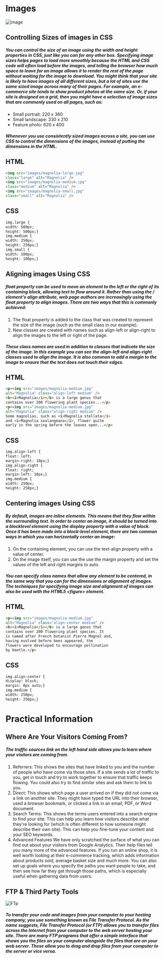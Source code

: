 # Images
![image](https://lh3.googleusercontent.com/proxy/pGGdeWAA2PcKhEIoextUUBK2VjCkR5d9wmV9JCzWLAmsmCkx8GixI5EqdjcH-agDCIy9g_4lbWUiWD4fnufADP_tx-PTbrHgR3WW7kF3F8U4BZHdV3w)
## Controlling Sizes of images in CSS
##### You can control the size of an image using the width and height properties in CSS, just like you can for any other box. Specifying image sizes helps pages to load more smoothly because the HTML and CSS code will often load before the images, and telling the browser how much space to leave for an image allows it to render the rest of the page without waiting for the image to download. You might think that your site is likely to have images of all different sizes, but a lot of sites use the same sized image across many of their pages. For example, an e-commerce site tends to show product photos at the same size. Or, if your site is designed on a grid, then you might have a selection of image sizes that are commonly used on all pages, such as:
- Small portrait: 220 x 360
- Small landscape: 330 x 210
- Feature photo: 620 x 400
##### Whenever you use consistently sized images across a site, you can use CSS to control the dimensions of the images, instead of putting the dimensions in the HTML.

## HTML
```html
<img src="images/magnolia-large.jpg"
class="large" alt="Magnolia" />
<img src="images/magnolia-medium.jpg"
class="medium" alt="Magnolia" />
<img src="images/magnolia-small.jpg"
class="small" alt="Magnolia" />
```

## CSS
```html
img.large {
width: 500px;
height: 500px;}
img.medium {
width: 250px;
height: 250px;}
img.small {
width: 100px;
height: 100px;}
```


## Aligning images Using CSS
##### float property can be used to move an element to the left or the right of its containing block, allowing text to flow around it. Rather than using the /<img> element's align attribute, web page authors are increasingly using the float property to align images. There are two ways that this is commonly achieved:
1. The float property is added to the class that was created to represent the size of the image (such as the small class in our example).
2. New classes are created with names such as align-left or align-right to align the images to the left or right of the page.

##### These class names are used in addition to classes that indicate the size of the image. In this example you can see the align-left and align-right classes used to align the image. It is also common to add a margin to the image to ensure that the text does not touch their edges.

## HTML
```html
<p><img src="images/magnolia-medium.jpg"
alt="Magnolia" class="align-left medium" />
<b><i>Magnolia</i></b> is a large genus that
contains over 200 flowering plant species...</p>
<p><img src="images/magnolia-medium.jpg"
alt="Magnolia" class="align-right medium" />
Some magnolias, such as <i>Magnolia stellata</i>
and <i>Magnolia soulangeana</i>, flower quite
early in the spring before the leaves open...</p>
```

## CSS 
```html
img.align-left {
float: left;
margin-right: 10px;}
img.align-right {
float: right;
margin-left: 10px;}
img.medium {
width: 250px;
height: 250px;}
```


## Centering images Using CSS
##### By default, images are inline elements. This means that they flow within the surrounding text. In order to center an image, it should be turned into a blocklevel element using the display property with a value of block. Once it has been made into a block-level element, there are two common ways in which you can horizontally center an image:
1. On the containing element, you can use the text-align property with a value of center.
2. On the image itself, you can use the use the margin property and set the values of the left and right margins to auto.
##### You can specify class names that allow any element to be centered, in the same way that you can for the dimensions or alignment of images. The techniques for specifying image size and alignment of images can also be used with the HTML5 \<figure> element.

## HTML
```html
<p><img src="images/magnolia-medium.jpg"
alt="Magnolia" class="align-center medium" />
<b><i>Magnolia</i></b> is a large genus that
contains over 200 flowering plant species. It
is named after French botanist Pierre Magnol and,
having evolved before bees appeared, the
flowers were developed to encourage pollination
by beetle.</p>

```

## CSS 
```html
img.align-center {
display: block;
margin: 0px auto;}
img.medium {
width: 250px;
height: 250px;}
```

# Practical Information
## Where Are Your Visitors Coming From?
##### The traffic sources link on the left hand side allows you to learn where your visitors are coming from.

1. Referrers: This shows the sites that have linked to you and the number of people who have come via those sites. If a site sends a lot of traffic to you, get in touch and try to work together to ensure that traffic keeps flowing. You could also try to find similar sites and ask them to link to you.
2. Direct: This shows which page a user arrived on if they did not come via a link on another site. They might have typed the URL into their browser, used a browser bookmark, or clicked a link in an email, PDF, or Word document.
3. Search Terms: This shows the terms users entered into a search engine to find your site. This can help you learn how visitors describe what they're looking for (which is often different to how someone might describe their own site). This can help you fine-tune your content and your SEO keywords.
4. Advanced Features We have only scratched the surface of what you can find out about your visitors from Google Analytics. Their help files tell you many more of the advanced features. If you run an online shop, it is well worth looking at their e-commerce tracking, which adds information about products sold, average basket size and much more. You can also set up goals where you specify the paths you want people to take, and then see how far they get through those paths, which is especially useful when gathering data from users.

## FTP & Third Party Tools
![FTp](https://cdn.educba.com/academy/wp-content/uploads/2019/12/what-is-ftp-server-1.png)
##### To transfer your code and images from your computer to your hosting company, you use something known as File Transfer Protocol. As the name suggests, File Transfer Protocol (or FTP) allows you to transfer files across the Internet from your computer to the web server hosting your site. There are many FTP programs that offer a simple interface that shows you the files on your computer alongside the files that are on your web server. These allow you to drag and drop files from your computer to the server or vice versa.

